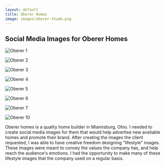 ```yaml
---
layout: default
title: Oberer Homes
image: images/oberer-thumb.png
---
```

<div class="individual-page" markdown="1">

<h2>Social Media Images for Oberer Homes</h2>

<div class="oberer" markdown="1">

![Oberer 1](/images/oberer-1.jpg)

![Oberer 2](/images/oberer-2.jpg)

![Oberer 3](/images/oberer-3.jpg)

![Oberer 4](/images/oberer-4.jpg)

![Oberer 5](/images/oberer-5.jpg)

![Oberer 6](/images/oberer-6.jpg)

![Oberer 7](/images/oberer-7.jpg)

![Oberer 10](/images/oberer-10.jpg)

</div>

<div class="work-description" markdown="1">
Oberer homes is a quality home builder in Miamisburg, Ohio. I needed to create social media images for them that would help advertise new available homes and promote their brand. After creating the images the client requested, I was able to have creative freedom designing "lifestyle" images. These images were meant to convey the values the company has, and help reach the audience's emotions. I had the opportunity to make many of these lifestyle images that the company used on a regular basis.
</div>

</div>
